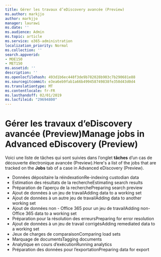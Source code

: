 ```yaml
---
title: Gérer les travaux d’eDiscovery avancée (Preview)
ms.author: markjjo
author: markjjo
manager: laurawi
ms.date: ''
ms.audience: Admin
ms.topic: article
ms.service: o365-administration
localization_priority: Normal
ms.collection: ''
search.appverid:
- MOE150
- MET150
ms.assetid: ''
description: ''
ms.openlocfilehash: 493d1b6ec448f3de9b782028b903c7b290681e88
ms.sourcegitcommit: e3ea6eb9fab1a66b499458749838fe350d43d0d4
ms.translationtype: MT
ms.contentlocale: fr-FR
ms.lasthandoff: 02/01/2019
ms.locfileid: "29694800"
---
```

# <a name="manage-jobs-in-advanced-ediscovery-preview"></a><span data-ttu-id="82ef0-102">Gérer les travaux d’eDiscovery avancée (Preview)</span><span class="sxs-lookup"><span data-stu-id="82ef0-102">Manage jobs in Advanced eDiscovery (Preview)</span></span>

<span data-ttu-id="82ef0-103">Voici une liste de tâches qui sont suivies dans l’onglet **tâches** d’un cas de découverte électronique avancée (Preview).</span><span class="sxs-lookup"><span data-stu-id="82ef0-103">Here's a list of the jobs that are tracked on the **Jobs** tab of a case in Advanced eDiscovery (Preview).</span></span>

- <span data-ttu-id="82ef0-104">Données dépositaire la réindexation</span><span class="sxs-lookup"><span data-stu-id="82ef0-104">Re-indexing custodian data</span></span>
- <span data-ttu-id="82ef0-105">Estimation des résultats de la recherche</span><span class="sxs-lookup"><span data-stu-id="82ef0-105">Estimating search results</span></span>
- <span data-ttu-id="82ef0-106">Préparation de l’aperçu de la recherche</span><span class="sxs-lookup"><span data-stu-id="82ef0-106">Preparing search preview</span></span>
- <span data-ttu-id="82ef0-107">Ajout de données à un jeu de travail</span><span class="sxs-lookup"><span data-stu-id="82ef0-107">Adding data to a working set</span></span>
- <span data-ttu-id="82ef0-108">Ajout de données à un autre jeu de travail</span><span class="sxs-lookup"><span data-stu-id="82ef0-108">Adding data to another working set</span></span>
- <span data-ttu-id="82ef0-109">Ajout de données non - Office 365 pour un jeu de travail</span><span class="sxs-lookup"><span data-stu-id="82ef0-109">Adding non-Office 365 data to a working set</span></span>
- <span data-ttu-id="82ef0-110">Préparation pour la résolution des erreurs</span><span class="sxs-lookup"><span data-stu-id="82ef0-110">Preparing for error resolution</span></span>
- <span data-ttu-id="82ef0-111">Ajout de données à un jeu de travail corrigés</span><span class="sxs-lookup"><span data-stu-id="82ef0-111">Adding remediated data to a working set</span></span>
- <span data-ttu-id="82ef0-112">Jeux de charges de comparaison</span><span class="sxs-lookup"><span data-stu-id="82ef0-112">Comparing load sets</span></span>
- <span data-ttu-id="82ef0-113">Marquage de documents</span><span class="sxs-lookup"><span data-stu-id="82ef0-113">Tagging documents</span></span>
- <span data-ttu-id="82ef0-114">Analytique en cours d’exécution</span><span class="sxs-lookup"><span data-stu-id="82ef0-114">Running analytics</span></span>
- <span data-ttu-id="82ef0-115">Préparation des données pour l’exportation</span><span class="sxs-lookup"><span data-stu-id="82ef0-115">Preparing data for export</span></span>
